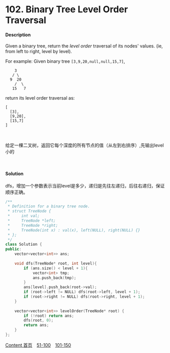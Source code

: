 # 102. Binary Tree Level Order Traversal

#### Description

Given a binary tree, return the *level order* traversal of its nodes' values. (ie, from left to right, level by level).

For example:
Given binary tree `[3,9,20,null,null,15,7]`,

```
    3
   / \
  9  20
    /  \
   15   7
```



return its level order traversal as:

```
[
  [3],
  [9,20],
  [15,7]
]
```



<br>

给定一棵二叉树，返回它每个深度的所有节点的值（从左到右排序）,先输出level小的

<br>



#### Solution

dfs，增加一个参数表示当前level是多少，递归是先往左递归，后往右递归，保证顺序正确。


```c++
/**
 * Definition for a binary tree node.
 * struct TreeNode {
 *     int val;
 *     TreeNode *left;
 *     TreeNode *right;
 *     TreeNode(int x) : val(x), left(NULL), right(NULL) {}
 * };
 */
class Solution {
public:
    vector<vector<int>> ans;
    
    void dfs(TreeNode* root, int level){
        if (ans.size() < level + 1){
            vector<int> tmp;
            ans.push_back(tmp);
        }
        ans[level].push_back(root->val);
        if (root->left != NULL) dfs(root->left, level + 1);
        if (root->right != NULL) dfs(root->right, level + 1);
    }
    
    vector<vector<int>> levelOrder(TreeNode* root) {
        if (!root) return ans;
        dfs(root, 0);
        return ans;
    }
};
```



[Content   首页](../README.md)&emsp;[51-100](../51-100.md)&emsp;[101-150](../101-150.md)

